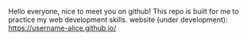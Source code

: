 Hello everyone, nice to meet you on github! This repo is built for me to practice my web development skills.
website (under development): https://username-alice.github.io/
